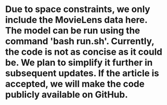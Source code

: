 # Due to space constraints, we only include the MovieLens data here. The model can be run using the command 'bash run.sh'. Currently, the code is not as concise as it could be. We plan to simplify it further in subsequent updates. If the article is accepted, we will make the code publicly available on GitHub.